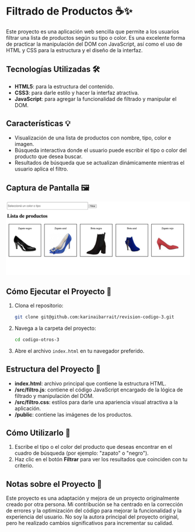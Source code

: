 # Filtrado de Productos ☕️✨

Este proyecto es una aplicación web sencilla que permite a los usuarios filtrar una lista de productos según su tipo o color. Es una excelente forma de practicar la manipulación del DOM con JavaScript, así como el uso de HTML y CSS para la estructura y el diseño de la interfaz.

## Tecnologías Utilizadas 🛠️

- **HTML5**: para la estructura del contenido.
- **CSS3**: para darle estilo y hacer la interfaz atractiva.
- **JavaScript**: para agregar la funcionalidad de filtrado y manipular el DOM.

## Características 💡

- Visualización de una lista de productos con nombre, tipo, color e imagen.
- Búsqueda interactiva donde el usuario puede escribir el tipo o color del producto que desea buscar.
- Resultados de búsqueda que se actualizan dinámicamente mientras el usuario aplica el filtro.

## Captura de Pantalla 🖼️

![Captura de pantalla del proyecto](./public/app.png)

## Cómo Ejecutar el Proyecto 🚀

1. Clona el repositorio:
   ```bash
   git clone git@github.com:karinaibarrait/revision-codigo-3.git
   ```

2. Navega a la carpeta del proyecto:
   ```bash
   cd codigo-otros-3
   ```

3. Abre el archivo `index.html` en tu navegador preferido.

## Estructura del Proyecto 🍂

- **index.html**: archivo principal que contiene la estructura HTML.
- **/src/filtro.js**: contiene el código JavaScript encargado de la lógica de filtrado y manipulación del DOM.
- **/src/filtro.css**: estilos para darle una apariencia visual atractiva a la aplicación.
- **/public**: contiene las imágenes de los productos.

## Cómo Utilizarlo 🔎

1. Escribe el tipo o el color del producto que deseas encontrar en el cuadro de búsqueda (por ejemplo: "zapato" o "negro").
2. Haz clic en el botón **Filtrar** para ver los resultados que coinciden con tu criterio.

## Notas sobre el Proyecto 📌

Este proyecto es una adaptación y mejora de un proyecto originalmente creado por otra persona. Mi contribución se ha centrado en la corrección de errores y la optimización del código para mejorar la funcionalidad y la experiencia del usuario. No soy la autora principal del proyecto original, pero he realizado cambios significativos para incrementar su calidad.


